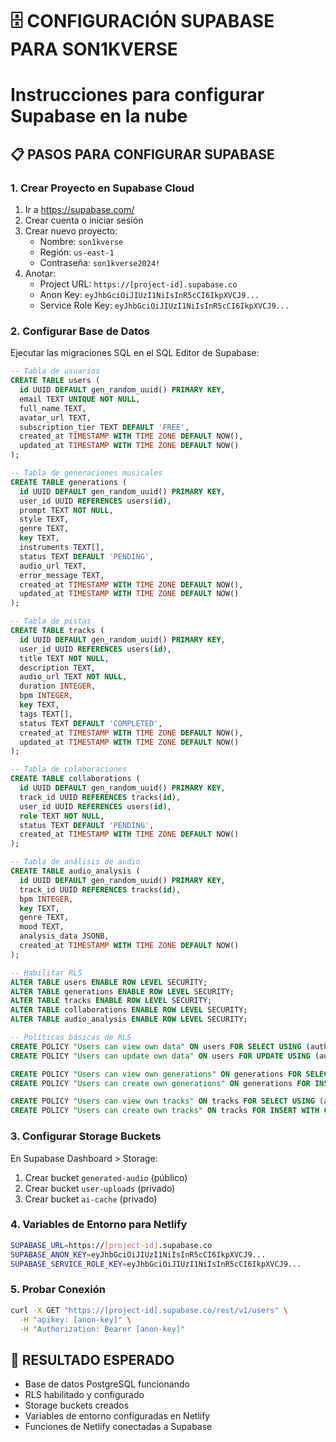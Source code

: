 # 🗄️ CONFIGURACIÓN SUPABASE PARA SON1KVERSE
# 
# Instrucciones para configurar Supabase en la nube

## 📋 PASOS PARA CONFIGURAR SUPABASE

### 1. Crear Proyecto en Supabase Cloud
1. Ir a https://supabase.com/
2. Crear cuenta o iniciar sesión
3. Crear nuevo proyecto:
   - Nombre: `son1kverse`
   - Región: `us-east-1`
   - Contraseña: `son1kverse2024!`
4. Anotar:
   - Project URL: `https://[project-id].supabase.co`
   - Anon Key: `eyJhbGciOiJIUzI1NiIsInR5cCI6IkpXVCJ9...`
   - Service Role Key: `eyJhbGciOiJIUzI1NiIsInR5cCI6IkpXVCJ9...`

### 2. Configurar Base de Datos
Ejecutar las migraciones SQL en el SQL Editor de Supabase:

```sql
-- Tabla de usuarios
CREATE TABLE users (
  id UUID DEFAULT gen_random_uuid() PRIMARY KEY,
  email TEXT UNIQUE NOT NULL,
  full_name TEXT,
  avatar_url TEXT,
  subscription_tier TEXT DEFAULT 'FREE',
  created_at TIMESTAMP WITH TIME ZONE DEFAULT NOW(),
  updated_at TIMESTAMP WITH TIME ZONE DEFAULT NOW()
);

-- Tabla de generaciones musicales
CREATE TABLE generations (
  id UUID DEFAULT gen_random_uuid() PRIMARY KEY,
  user_id UUID REFERENCES users(id),
  prompt TEXT NOT NULL,
  style TEXT,
  genre TEXT,
  key TEXT,
  instruments TEXT[],
  status TEXT DEFAULT 'PENDING',
  audio_url TEXT,
  error_message TEXT,
  created_at TIMESTAMP WITH TIME ZONE DEFAULT NOW(),
  updated_at TIMESTAMP WITH TIME ZONE DEFAULT NOW()
);

-- Tabla de pistas
CREATE TABLE tracks (
  id UUID DEFAULT gen_random_uuid() PRIMARY KEY,
  user_id UUID REFERENCES users(id),
  title TEXT NOT NULL,
  description TEXT,
  audio_url TEXT NOT NULL,
  duration INTEGER,
  bpm INTEGER,
  key TEXT,
  tags TEXT[],
  status TEXT DEFAULT 'COMPLETED',
  created_at TIMESTAMP WITH TIME ZONE DEFAULT NOW(),
  updated_at TIMESTAMP WITH TIME ZONE DEFAULT NOW()
);

-- Tabla de colaboraciones
CREATE TABLE collaborations (
  id UUID DEFAULT gen_random_uuid() PRIMARY KEY,
  track_id UUID REFERENCES tracks(id),
  user_id UUID REFERENCES users(id),
  role TEXT NOT NULL,
  status TEXT DEFAULT 'PENDING',
  created_at TIMESTAMP WITH TIME ZONE DEFAULT NOW()
);

-- Tabla de análisis de audio
CREATE TABLE audio_analysis (
  id UUID DEFAULT gen_random_uuid() PRIMARY KEY,
  track_id UUID REFERENCES tracks(id),
  bpm INTEGER,
  key TEXT,
  genre TEXT,
  mood TEXT,
  analysis_data JSONB,
  created_at TIMESTAMP WITH TIME ZONE DEFAULT NOW()
);

-- Habilitar RLS
ALTER TABLE users ENABLE ROW LEVEL SECURITY;
ALTER TABLE generations ENABLE ROW LEVEL SECURITY;
ALTER TABLE tracks ENABLE ROW LEVEL SECURITY;
ALTER TABLE collaborations ENABLE ROW LEVEL SECURITY;
ALTER TABLE audio_analysis ENABLE ROW LEVEL SECURITY;

-- Políticas básicas de RLS
CREATE POLICY "Users can view own data" ON users FOR SELECT USING (auth.uid() = id);
CREATE POLICY "Users can update own data" ON users FOR UPDATE USING (auth.uid() = id);

CREATE POLICY "Users can view own generations" ON generations FOR SELECT USING (auth.uid() = user_id);
CREATE POLICY "Users can create own generations" ON generations FOR INSERT WITH CHECK (auth.uid() = user_id);

CREATE POLICY "Users can view own tracks" ON tracks FOR SELECT USING (auth.uid() = user_id);
CREATE POLICY "Users can create own tracks" ON tracks FOR INSERT WITH CHECK (auth.uid() = user_id);
```

### 3. Configurar Storage Buckets
En Supabase Dashboard > Storage:
1. Crear bucket `generated-audio` (público)
2. Crear bucket `user-uploads` (privado)
3. Crear bucket `ai-cache` (privado)

### 4. Variables de Entorno para Netlify
```bash
SUPABASE_URL=https://[project-id].supabase.co
SUPABASE_ANON_KEY=eyJhbGciOiJIUzI1NiIsInR5cCI6IkpXVCJ9...
SUPABASE_SERVICE_ROLE_KEY=eyJhbGciOiJIUzI1NiIsInR5cCI6IkpXVCJ9...
```

### 5. Probar Conexión
```bash
curl -X GET "https://[project-id].supabase.co/rest/v1/users" \
  -H "apikey: [anon-key]" \
  -H "Authorization: Bearer [anon-key]"
```

## 🎯 RESULTADO ESPERADO
- Base de datos PostgreSQL funcionando
- RLS habilitado y configurado
- Storage buckets creados
- Variables de entorno configuradas en Netlify
- Funciones de Netlify conectadas a Supabase
